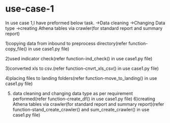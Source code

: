# use-case-1

In use case 1,I have preformed below task.
->Data cleaning
->Changing Data type
->creating Athena tables via crawler(for standard report and summary report)

1)copying data from inbound to preprocess directory(refer function-copy_file() in use case1.py file)

2)used indicator check(refer function-ind_check() in use case1.py file)

3)converted xls to csv.(refer function-cnvrt_xls_csv() in use case1.py file)

4)placing files to landing folders(refer function-move_to_landing() in use case1.py file)

5) data cleaning and changing data type as per requirement performed(refer function-create_df() in use case1.py file)
6)creating Athena tables via crawler(for standard report and summary report)(refer function-stand_create_crawler() and sum_create_crawler() in use case1.py file)
